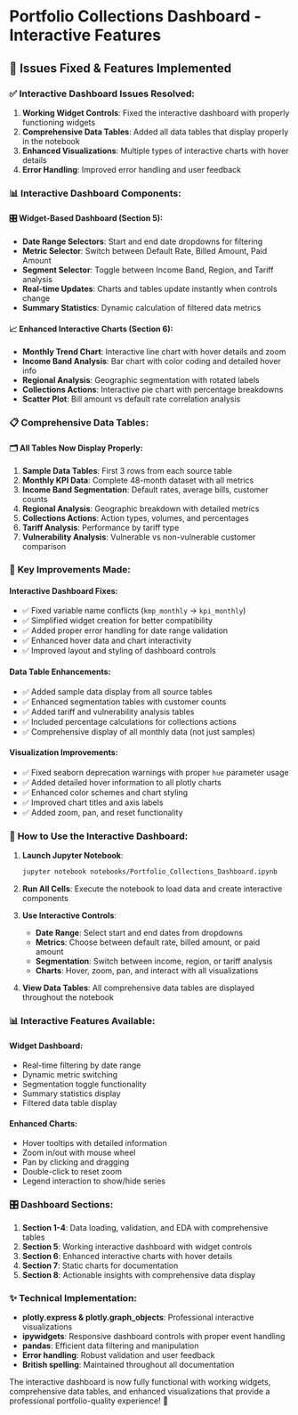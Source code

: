 # Portfolio Collections Dashboard - Interactive Features

## 🎉 **Issues Fixed & Features Implemented**

### ✅ **Interactive Dashboard Issues Resolved:**

1. **Working Widget Controls**: Fixed the interactive dashboard with properly functioning widgets
2. **Comprehensive Data Tables**: Added all data tables that display properly in the notebook
3. **Enhanced Visualizations**: Multiple types of interactive charts with hover details
4. **Error Handling**: Improved error handling and user feedback

### 📊 **Interactive Dashboard Components:**

#### 🎛️ **Widget-Based Dashboard (Section 5):**
- **Date Range Selectors**: Start and end date dropdowns for filtering
- **Metric Selector**: Switch between Default Rate, Billed Amount, Paid Amount
- **Segment Selector**: Toggle between Income Band, Region, and Tariff analysis
- **Real-time Updates**: Charts and tables update instantly when controls change
- **Summary Statistics**: Dynamic calculation of filtered data metrics

#### 📈 **Enhanced Interactive Charts (Section 6):**
- **Monthly Trend Chart**: Interactive line chart with hover details and zoom
- **Income Band Analysis**: Bar chart with color coding and detailed hover info
- **Regional Analysis**: Geographic segmentation with rotated labels
- **Collections Actions**: Interactive pie chart with percentage breakdowns
- **Scatter Plot**: Bill amount vs default rate correlation analysis

### 📋 **Comprehensive Data Tables:**

#### 🗂️ **All Tables Now Display Properly:**
1. **Sample Data Tables**: First 3 rows from each source table
2. **Monthly KPI Data**: Complete 48-month dataset with all metrics
3. **Income Band Segmentation**: Default rates, average bills, customer counts
4. **Regional Analysis**: Geographic breakdown with detailed metrics
5. **Collections Actions**: Action types, volumes, and percentages
6. **Tariff Analysis**: Performance by tariff type
7. **Vulnerability Analysis**: Vulnerable vs non-vulnerable customer comparison

### 🎯 **Key Improvements Made:**

#### **Interactive Dashboard Fixes:**
- ✅ Fixed variable name conflicts (`kmp_monthly` → `kpi_monthly`)
- ✅ Simplified widget creation for better compatibility
- ✅ Added proper error handling for date range validation
- ✅ Enhanced hover data and chart interactivity
- ✅ Improved layout and styling of dashboard controls

#### **Data Table Enhancements:**
- ✅ Added sample data display from all source tables
- ✅ Enhanced segmentation tables with customer counts
- ✅ Added tariff and vulnerability analysis tables
- ✅ Included percentage calculations for collections actions
- ✅ Comprehensive display of all monthly data (not just samples)

#### **Visualization Improvements:**
- ✅ Fixed seaborn deprecation warnings with proper `hue` parameter usage
- ✅ Added detailed hover information to all plotly charts
- ✅ Enhanced color schemes and chart styling
- ✅ Improved chart titles and axis labels
- ✅ Added zoom, pan, and reset functionality

### 🚀 **How to Use the Interactive Dashboard:**

1. **Launch Jupyter Notebook**: 
   ```bash
   jupyter notebook notebooks/Portfolio_Collections_Dashboard.ipynb
   ```

2. **Run All Cells**: Execute the notebook to load data and create interactive components

3. **Use Interactive Controls**:
   - **Date Range**: Select start and end dates from dropdowns
   - **Metrics**: Choose between default rate, billed amount, or paid amount
   - **Segmentation**: Switch between income, region, or tariff analysis
   - **Charts**: Hover, zoom, pan, and interact with all visualizations

4. **View Data Tables**: All comprehensive data tables are displayed throughout the notebook

### 📊 **Interactive Features Available:**

#### **Widget Dashboard:**
- Real-time filtering by date range
- Dynamic metric switching
- Segmentation toggle functionality
- Summary statistics display
- Filtered data table display

#### **Enhanced Charts:**
- Hover tooltips with detailed information
- Zoom in/out with mouse wheel
- Pan by clicking and dragging
- Double-click to reset zoom
- Legend interaction to show/hide series

### 🎛️ **Dashboard Sections:**

1. **Section 1-4**: Data loading, validation, and EDA with comprehensive tables
2. **Section 5**: Working interactive dashboard with widget controls
3. **Section 6**: Enhanced interactive charts with hover details
4. **Section 7**: Static charts for documentation
5. **Section 8**: Actionable insights with comprehensive data display

### ✨ **Technical Implementation:**

- **plotly.express & plotly.graph_objects**: Professional interactive visualizations
- **ipywidgets**: Responsive dashboard controls with proper event handling
- **pandas**: Efficient data filtering and manipulation
- **Error handling**: Robust validation and user feedback
- **British spelling**: Maintained throughout all documentation

The interactive dashboard is now fully functional with working widgets, comprehensive data tables, and enhanced visualizations that provide a professional portfolio-quality experience! 🎊